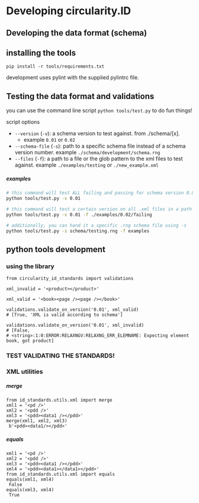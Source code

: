 
# Developing circularity.ID

## Developing the data format (schema)

## installing the tools

`pip install -r tools/requirements.txt`

development uses pylint with the supplied pylintrc file.

## Testing the data format and validations

you can use the command line script `python tools/test.py` to do fun things!

script options
- `--version` (`-v`): a schema version to test against.  from ./schema/[x].
  - example `0.01` or `0.02`
- `--schema-file` (`-s`): path to a specific schema file instead of a schema version number. example `./schema/development/schema.rng`
- `--files` (`-f`): a path to a file or the glob pattern to the xml files to test against. example `./examples/testing` or `./new_example.xml`

##### examples

```bash
# this command will test ALL failing and passing for schema version 0.01
python tools/test.py -v 0.01
```

```bash
# this command will test a certain version on all .xml files in a path
python tools/test.py -v 0.01 -f ./examples/0.02/failing
```

```bash
# additionally, you can hand it a specific .rng schema file using -s
python tools/test.py -s schema/testing.rng -f examples
```


## python tools development

### using the library

```
from circularity_id_standards import validations

xml_invalid = '<product></product>'

xml_valid = '<book><page /><page /></book>'

validations.validate_on_version('0.01', xml_valid)
# [True, 'XML is valid according to schema']

validations.validate_on_version('0.01', xml_invalid)
# [False,
# <string>:1:0:ERROR:RELAXNGV:RELAXNG_ERR_ELEMNAME: Expecting element book, got product]
```

### TEST VALIDATING THE STANDARDS!

### XML utilities

##### merge
```
from id_standards.utils.xml import merge
xml1 = '<pd />'
xml2 = '<pdd />'
xml3 = '<pdd><data1 /></pdd>'
merge(xml1, xml2, xml3)
 b'<pdd><data1/></pdd>'
```

##### equals
```
xml1 = '<pd />'
xml2 = '<pdd />'
xml3 = '<pdd><data1 /></pdd>'
xml4 = '<pdd><data1></data1></pdd>'
from id_standards.utils.xml import equals
equals(xml1, xml4)
 False
equals(xml3, xml4)
 True
```
